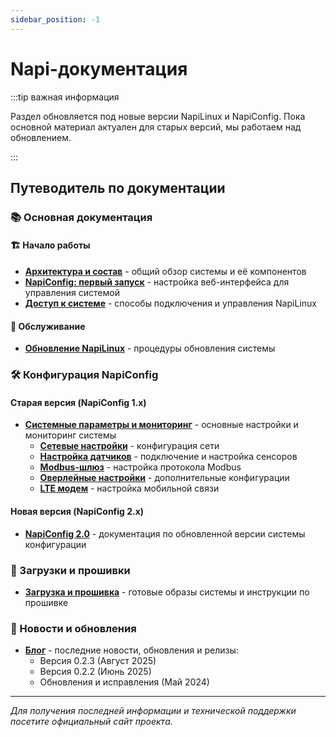 ```yaml
---
sidebar_position: -1
---
```


# Napi-документация

:::tip важная информация

Раздел обновляется под новые версии NapiLinux и NapiConfig.
Пока основной материал актуален для старых версий, мы работаем над обновлением.

:::

## Путеводитель по документации

### 📚 Основная документация

#### 🏗️ Начало работы
- **[Архитектура и состав](arch/)** - общий обзор системы и её компонентов
- **[NapiConfig: первый запуск](enable-web/)** - настройка веб-интерфейса для управления системой
- **[Доступ к системе](access/)** - способы подключения и управления NapiLinux

#### 🔄 Обслуживание
- **[Обновление NapiLinux](upgrade/)** - процедуры обновления системы

### 🛠️ Конфигурация NapiConfig

#### Старая версия (NapiConfig 1.x)
- **[Системные параметры и мониторинг](/napiConfig/)** - основные настройки и мониторинг системы
  - **[Сетевые настройки](../napiConfig/net/)** - конфигурация сети
  - **[Настройка датчиков](/napiConfig/sensors/)** - подключение и настройка сенсоров
  - **[Modbus-шлюз](/napiConfig/modbus-gw/)** - настройка протокола Modbus
  - **[Оверлейные настройки](/napiConfig/overlay/)** - дополнительные конфигурации
  - **[LTE модем](/napiConfig/lte/)** - настройка мобильной связи

#### Новая версия (NapiConfig 2.x)
- **[NapiConfig 2.0](/napiconfig2/)** - документация по обновленной версии системы конфигурации

### 💾 Загрузки и прошивки
- **[Загрузка и прошивка](/downloads/)** - готовые образы системы и инструкции по прошивке

### 📰 Новости и обновления
- **[Блог](/blog/)** - последние новости, обновления и релизы:
  - Версия 0.2.3 (Август 2025)
  - Версия 0.2.2 (Июнь 2025)
  - Обновления и исправления (Май 2024)

---

*Для получения последней информации и технической поддержки посетите официальный сайт проекта.*
